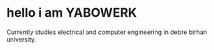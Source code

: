 
# hello i am YABOWERK

Currently studies electrical and computer engineering in debre birhan university.

